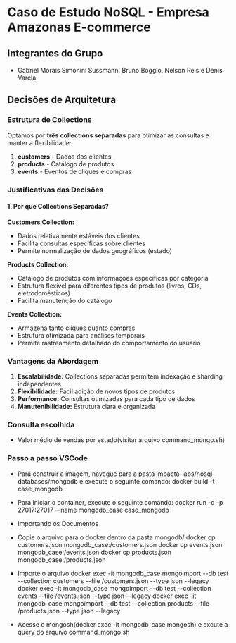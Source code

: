 # Caso de Estudo NoSQL - Empresa Amazonas E-commerce

## Integrantes do Grupo
- Gabriel Morais Simonini Sussmann, Bruno Boggio, Nelson Reis e Denis Varela

## Decisões de Arquitetura

### Estrutura de Collections

Optamos por **três collections separadas** para otimizar as consultas e manter a flexibilidade:

1. **customers** - Dados dos clientes
2. **products** - Catálogo de produtos
3. **events** - Eventos de cliques e compras

### Justificativas das Decisões

#### 1. Por que Collections Separadas?

**Customers Collection:**
- Dados relativamente estáveis dos clientes
- Facilita consultas específicas sobre clientes
- Permite normalização de dados geográficos (estado)

**Products Collection:**
- Catálogo de produtos com informações específicas por categoria
- Estrutura flexível para diferentes tipos de produtos (livros, CDs, eletrodomésticos)
- Facilita manutenção do catálogo

**Events Collection:**
- Armazena tanto cliques quanto compras
- Estrutura otimizada para análises temporais
- Permite rastreamento detalhado do comportamento do usuário

### Vantagens da Abordagem

1. **Escalabilidade:** Collections separadas permitem indexação e sharding independentes
2. **Flexibilidade:** Fácil adição de novos tipos de produtos
3. **Performance:** Consultas otimizadas para cada tipo de dados
4. **Manutenibilidade:** Estrutura clara e organizada

### Consulta escolhida
- Valor médio de vendas por estado(visitar arquivo command_mongo.sh)

### Passo a passo VSCode

- Para construir a imagem, navegue para a pasta impacta-labs/nosql-databases/mongodb e execute o seguinte comando:
docker build -t case_mongodb .

- Para iniciar o container, execute o seguinte comando:
docker run -d -p 27017:27017 --name mongodb_case case_mongodb

- Importando os Documentos
- Copie o arquivo para o docker dentro da pasta mongodb/
docker cp customers.json mongodb_case:/customers.json
docker cp events.json mongodb_case:/events.json
docker cp products.json mongodb_case:/products.json

- Importe o arquivo
docker exec -it mongodb_case mongoimport --db test --collection customers --file /customers.json --type json --legacy
docker exec -it mongodb_case mongoimport --db test --collection events --file /events.json --type json --legacy
docker exec -it mongodb_case mongoimport --db test --collection products --file /products.json --type json --legacy

- Acesse o mongosh(docker exec -it mongodb_case mongosh) e excute a query do arquivo command_mongo.sh